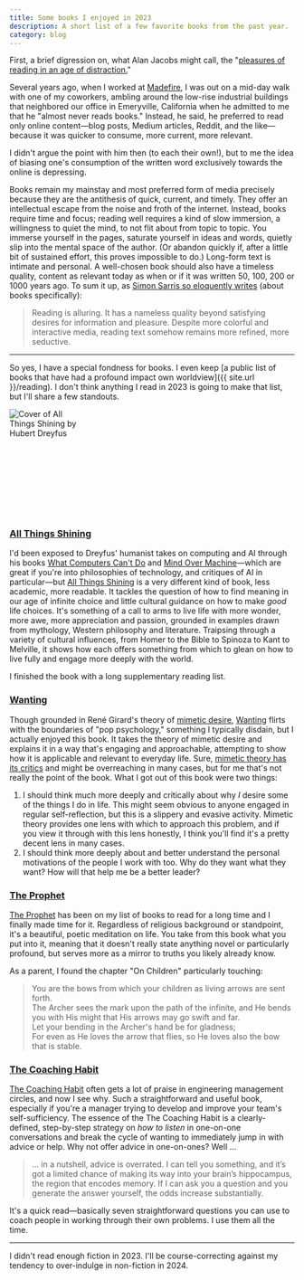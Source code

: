 ```yaml
---
title: Some books I enjoyed in 2023
description: A short list of a few favorite books from the past year.
category: blog
---
```



First, a brief digression on, what Alan Jacobs might call, the "[pleasures of reading in an age of distraction.](https://bookshop.org/p/books/the-pleasures-of-reading-in-an-age-of-distraction-alan-jacobs/11802627)"

Several years ago, when I worked at [Madefire](https://techcrunch.com/2021/04/29/madefire-shuts-down/), I was out on a mid-day walk with one of my coworkers, ambling around the low-rise industrial buildings that neighbored our office in Emeryville, California when he admitted to me that he "almost never reads books." Instead, he said, he preferred to read only online content—blog posts, Medium articles, Reddit, and the like—because it was quicker to consume, more current, more relevant.

I didn't argue the point with him then (to each their own!), but to me the idea of biasing one's consumption of the written word exclusively towards the online is depressing.

Books remain my mainstay and most preferred form of media precisely because they are the antithesis of quick, current, and timely. They offer an intellectual escape from the noise and froth of the internet. Instead, books require time and focus; reading well requires a kind of slow immersion, a willingness to quiet the mind, to not flit about from topic to topic. You immerse yourself in the pages, saturate yourself in ideas and words, quietly slip into the mental space of the author. (Or abandon quickly if, after a little bit of sustained effort, this proves impossible to do.) Long-form text is intimate and personal. A well-chosen book should also have a timeless quality, content as relevant today as when or if it was written 50, 100, 200 or 1000 years ago. To sum it up, as [Simon Sarris so eloquently writes](https://map.simonsarris.com/p/reading-well) (about books specifically):

>Reading is alluring. It has a nameless quality beyond satisfying desires for information and pleasure. Despite more colorful and interactive media, reading text somehow remains more refined, more seductive.

---

So yes, I have a special fondness for books. I even keep [a public list of books that have had a profound impact own worldview]({{ site.url }}/reading). I don't think anything I read in 2023 is going to make that list, but I'll share a few standouts.

<div style="display: grid; grid-auto-flow: column; grid-auto-columns: 1fr; gap: 0.5rem; aspect-ratio: 2.7">
<img src="{{site.url}}/assets/covers/all_things_shining@320.webp" alt="Cover of All Things Shining by Hubert Dreyfus" style="min-height: 100%">
<img src="{{site.url}}/assets/covers/wanting_burgis@320.webp" alt="Cover of Wanting by Luke Burgis" style="min-height: 100%; height: 0">
<img src="{{site.url}}/assets/covers/the_prophet@320.webp" alt="Cover of The Prophet by Khalil Gibran" style="min-height: 100%; height: 0">
<img src="{{site.url}}/assets/covers/the_coaching_habit@320.webp" alt="Cover for The Coaching Habit by Michael Bungay Stanier" style="min-height: 100%; height: 0">
</div>


### [All Things Shining](https://bookshop.org/p/books/all-things-shining-reading-the-western-canon-to-find-meaning-in-a-secular-world-hubert-dreyfus/16631673)
I'd been exposed to Dreyfus' humanist takes on computing and AI through his books [What Computers Can't Do](https://search.worldcat.org/en/title/257056) and [Mind Over Machine](https://search.worldcat.org/en/title/171110823)—which are great if you're into philosophies of technology, and critiques of AI in particular—but [All Things Shining](https://bookshop.org/p/books/all-things-shining-reading-the-western-canon-to-find-meaning-in-a-secular-world-hubert-dreyfus/16631673) is a very different kind of book, less academic, more readable. It tackles the question of how to find meaning in our age of infinite choice and little cultural guidance on how to make *good* life choices. It's something of a call to arms to live life with more wonder, more awe, more appreciation and passion, grounded in examples drawn from mythology, Western philosophy and literature. Traipsing through a variety of cultural influences, from Homer to the Bible to Spinoza to Kant to Melville, it shows how each offers something from which to glean on how to live fully and engage more deeply with the world.

I finished the book with a long supplementary reading list.

### [Wanting](https://bookshop.org/p/books/wanting-the-power-of-mimetic-desire-in-everyday-life-luke-burgis/15083791)
Though grounded in René Girard's theory of [mimetic desire](https://en.wikipedia.org/wiki/Mimetic_theory), [Wanting](https://bookshop.org/p/books/wanting-the-power-of-mimetic-desire-in-everyday-life-luke-burgis/15083791) flirts with the boundaries of "pop psychology," something I typically disdain, but I actually enjoyed this book. It takes the theory of mimetic desire and explains it in a way that's engaging and approachable, attempting to show how it is applicable and relevant to everyday life. Sure, [mimetic theory has its critics](https://arcade.stanford.edu/rofl/deceit-desire-and-literature-professor-why-girardians-exist) and might be overreaching in many cases, but for me that's not really the point of the book. What I got out of this book were two things: 
1. I should think much more deeply and critically about why *I* desire some of the things I do in life. This might seem obvious to anyone engaged in regular self-reflection, but this is a slippery and evasive activity. Mimetic theory provides one lens with which to approach this problem, and if you view it through with this lens honestly, I think you'll find it's a pretty decent lens in many cases. 
2. I should think more deeply about and better understand the personal motivations of the people I work with too. Why do they want what they want? How will that help me be a better leader?

### [The Prophet](https://bookshop.org/p/books/the-prophet-kahlil-gibran/14794867)
[The Prophet](https://bookshop.org/p/books/the-prophet-kahlil-gibran/14794867) has been on my list of books to read for a long time and I finally made time for it. Regardless of religious background or standpoint, it's a beautiful, poetic meditation on life. You take from this book what you put into it, meaning that it doesn't really state anything novel or particularly profound, but serves more as a mirror to truths you likely already know.

As a parent, I found the chapter "On Children" particularly touching:

> You are the bows from which your children as living arrows are sent forth.<br>
> The Archer sees the mark upon the path of the infinite, and He bends you with His might that His arrows may go swift and far.<br>
> Let your bending in the Archer's hand be for gladness;<br>
> For even as He loves the arrow that flies, so He loves also the bow that is stable.

### [The Coaching Habit](https://bookshop.org/p/books/the-coaching-habit-say-less-ask-more-change-the-way-you-lead-forever-michael-bungay-stanier/17315881)
[The Coaching Habit](https://bookshop.org/p/books/the-coaching-habit-say-less-ask-more-change-the-way-you-lead-forever-michael-bungay-stanier/17315881) often gets a lot of praise in engineering management circles, and now I see why. Such a straightforward and useful book, especially if you're a manager trying to develop and improve your team's self-sufficiency. The essence of the The Coaching Habit is a clearly-defined, step-by-step strategy on *how to listen* in one-on-one conversations and break the cycle of wanting to immediately jump in with advice or help. Why not offer advice in one-on-ones? Well ...

> ... in a nutshell, advice is overrated. I can tell you something, and it’s got a limited chance of making its way into your brain’s hippocampus, the region that encodes memory. If I can ask you a question and you generate the answer yourself, the odds increase substantially.

It's a quick read—basically seven straightforward questions you can use to coach people in working through their own problems. I use them all the time.

---
I didn't read enough fiction in 2023. I'll be course-correcting against my tendency to over-indulge in non-fiction in 2024.
